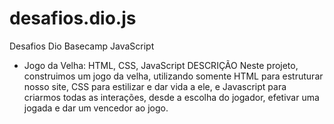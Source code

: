# desafios.dio.js
Desafios Dio Basecamp JavaScript

- Jogo da Velha: HTML, CSS, JavaScript
DESCRIÇÃO
Neste projeto, construimos um jogo da velha, utilizando somente HTML para estruturar nosso site, CSS para estilizar e dar vida a ele, e Javascript para criarmos todas as interações, desde a escolha do jogador, efetivar uma jogada e dar um vencedor ao jogo.
